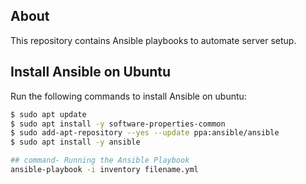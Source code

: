 ## About
This repository contains Ansible playbooks to automate server setup.

## Install Ansible on Ubuntu
Run the following commands to install Ansible on ubuntu:
```bash
$ sudo apt update
$ sudo apt install -y software-properties-common
$ sudo add-apt-repository --yes --update ppa:ansible/ansible
$ sudo apt install -y ansible

## command- Running the Ansible Playbook
ansible-playbook -i inventory filename.yml
